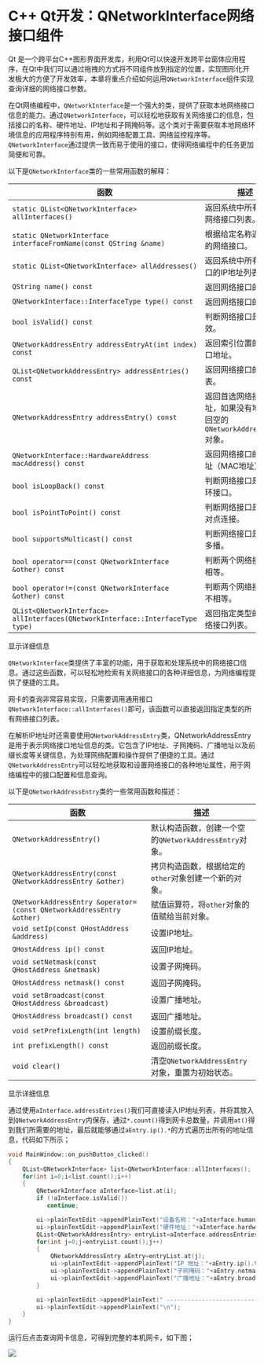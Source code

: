 # C++ Qt开发：QNetworkInterface网络接口组件

Qt 是一个跨平台C++图形界面开发库，利用Qt可以快速开发跨平台窗体应用程序，在Qt中我们可以通过拖拽的方式将不同组件放到指定的位置，实现图形化开发极大的方便了开发效率，本章将重点介绍如何运用`QNetworkInterface`组件实现查询详细的网络接口参数。

在Qt网络编程中，`QNetworkInterface`是一个强大的类，提供了获取本地网络接口信息的能力。通过`QNetworkInterface`，可以轻松地获取有关网络接口的信息，包括接口的名称、硬件地址、IP地址和子网掩码等。这个类对于需要获取本地网络环境信息的应用程序特别有用，例如网络配置工具、网络监控程序等。`QNetworkInterface`通过提供一致而易于使用的接口，使得网络编程中的任务更加简便和可靠。

以下是`QNetworkInterface`类的一些常用函数的解释：

| 函数                                                         | 描述                                                         |
| ------------------------------------------------------------ | ------------------------------------------------------------ |
| `static QList<QNetworkInterface> allInterfaces()`            | 返回系统中所有可用的网络接口列表。                           |
| `static QNetworkInterface interfaceFromName(const QString &name)` | 根据给定名称返回对应的网络接口。                             |
| `static QList<QNetworkInterface> allAddresses()`             | 返回系统中所有网络接口的IP地址列表。                         |
| `QString name() const`                                       | 返回网络接口的名称。                                         |
| `QNetworkInterface::InterfaceType type() const`              | 返回网络接口的类型。                                         |
| `bool isValid() const`                                       | 判断网络接口是否有效。                                       |
| `QNetworkAddressEntry addressEntryAt(int index) const`       | 返回索引位置的网络接口地址。                                 |
| `QList<QNetworkAddressEntry> addressEntries() const`         | 返回网络接口的地址列表。                                     |
| `QNetworkAddressEntry addressEntry() const`                  | 返回首选网络接口地址，如果没有地址则返回空的`QNetworkAddressEntry`对象。 |
| `QNetworkInterface::HardwareAddress macAddress() const`      | 返回网络接口的硬件地址（MAC地址）。                          |
| `bool isLoopBack() const`                                    | 判断网络接口是否是回环接口。                                 |
| `bool isPointToPoint() const`                                | 判断网络接口是否是点对点连接。                               |
| `bool supportsMulticast() const`                             | 判断网络接口是否支持多播。                                   |
| `bool operator==(const QNetworkInterface &other) const`      | 判断两个网络接口是否相等。                                   |
| `bool operator!=(const QNetworkInterface &other) const`      | 判断两个网络接口是否不相等。                                 |
| `QList<QNetworkInterface> allInterfaces(QNetworkInterface::InterfaceType type)` | 返回指定类型的所有网络接口列表。                             |

显示详细信息

`QNetworkInterface`类提供了丰富的功能，用于获取和处理系统中的网络接口信息。通过这些函数，可以轻松地检索有关网络接口的各种详细信息，为网络编程提供了便捷的工具。

网卡的查询非常容易实现，只需要调用通用接口`QNetworkInterface::allInterfaces()`即可，该函数可以直接返回指定类型的所有网络接口列表。

在解析IP地址时还需要使用`QNetworkAddressEntry`类，QNetworkAddressEntry是用于表示网络接口地址信息的类。它包含了IP地址、子网掩码、广播地址以及前缀长度等关键信息，为处理网络配置和操作提供了便捷的工具。通过`QNetworkAddressEntry`可以轻松地获取和设置网络接口的各种地址属性，用于网络编程中的接口配置和信息查询。

以下是`QNetworkAddressEntry`类的一些常用函数和描述：

| 函数                                                         | 描述                                                   |
| ------------------------------------------------------------ | ------------------------------------------------------ |
| `QNetworkAddressEntry()`                                     | 默认构造函数，创建一个空的`QNetworkAddressEntry`对象。 |
| `QNetworkAddressEntry(const QNetworkAddressEntry &other)`    | 拷贝构造函数，根据给定的`other`对象创建一个新的对象。  |
| `QNetworkAddressEntry &operator=(const QNetworkAddressEntry &other)` | 赋值运算符，将`other`对象的值赋给当前对象。            |
| `void setIp(const QHostAddress &address)`                    | 设置IP地址。                                           |
| `QHostAddress ip() const`                                    | 返回IP地址。                                           |
| `void setNetmask(const QHostAddress &netmask)`               | 设置子网掩码。                                         |
| `QHostAddress netmask() const`                               | 返回子网掩码。                                         |
| `void setBroadcast(const QHostAddress &broadcast)`           | 设置广播地址。                                         |
| `QHostAddress broadcast() const`                             | 返回广播地址。                                         |
| `void setPrefixLength(int length)`                           | 设置前缀长度。                                         |
| `int prefixLength() const`                                   | 返回前缀长度。                                         |
| `void clear()`                                               | 清空`QNetworkAddressEntry`对象，重置为初始状态。       |

显示详细信息

通过使用`aInterface.addressEntries()`我们可直接读入IP地址列表，并将其放入到`QNetworkAddressEntry`内保存，通过`*.count()`得到网卡总数量，并调用`at()`得到我们所需要的地址，最后就能够通过`aEntry.ip().*`的方式遍历出所有的地址信息，代码如下所示；

```c
void MainWindow::on_pushButton_clicked()
{
    QList<QNetworkInterface> list=QNetworkInterface::allInterfaces();
    for(int i=0;i<list.count();i++)
    {
        QNetworkInterface aInterface=list.at(i);
        if (!aInterface.isValid())
           continue;

        ui->plainTextEdit->appendPlainText("设备名称："+aInterface.humanReadableName());
        ui->plainTextEdit->appendPlainText("硬件地址："+aInterface.hardwareAddress());
        QList<QNetworkAddressEntry> entryList=aInterface.addressEntries();
        for(int j=0;j<entryList.count();j++)
        {
            QNetworkAddressEntry aEntry=entryList.at(j);
            ui->plainTextEdit->appendPlainText("IP 地址："+aEntry.ip().toString());
            ui->plainTextEdit->appendPlainText("子网掩码："+aEntry.netmask().toString());
            ui->plainTextEdit->appendPlainText("广播地址："+aEntry.broadcast().toString());
        }

        ui->plainTextEdit->appendPlainText(" ------------------------------------------- ");
        ui->plainTextEdit->appendPlainText("\n");
    }
}
```

运行后点击查询网卡信息，可得到完整的本机网卡，如下图；

![](https://blogwnx-bucket.oss-cn-beijing.aliyuncs.com/img/6e27d63b57bdbf5848521caa9bfb629c%5B1%5D.png)